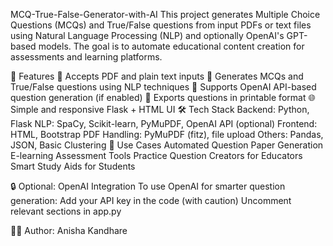 MCQ-True-False-Generator-with-AI
This project generates Multiple Choice Questions (MCQs) and True/False questions from input PDFs or text files using Natural Language Processing (NLP) and optionally OpenAI's GPT-based models. The goal is to automate educational content creation for assessments and learning platforms.

🚀 Features
🧾 Accepts PDF and plain text inputs
🤖 Generates MCQs and True/False questions using NLP techniques
🧠 Supports OpenAI API-based question generation (if enabled)
📄 Exports questions in printable format
🌐 Simple and responsive Flask + HTML UI
🛠 Tech Stack
Backend: Python, Flask
NLP: SpaCy, Scikit-learn, PyMuPDF, OpenAI API (optional)
Frontend: HTML, Bootstrap
PDF Handling: PyMuPDF (fitz), file upload
Others: Pandas, JSON, Basic Clustering
📌 Use Cases Automated Question Paper Generation E-learning Assessment Tools Practice Question Creators for Educators Smart Study Aids for Students

🔒 Optional: OpenAI Integration To use OpenAI for smarter question generation: Add your API key in the code (with caution) Uncomment relevant sections in app.py

🧑‍💻 Author: Anisha Kandhare
